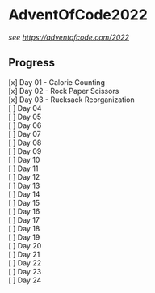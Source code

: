 # AdventOfCode2022

_see https://adventofcode.com/2022_

## Progress

[x] Day 01 - Calorie Counting  
[x] Day 02 - Rock Paper Scissors  
[x] Day 03 - Rucksack Reorganization  
[ ] Day 04  
[ ] Day 05  
[ ] Day 06  
[ ] Day 07  
[ ] Day 08  
[ ] Day 09  
[ ] Day 10  
[ ] Day 11  
[ ] Day 12  
[ ] Day 13  
[ ] Day 14  
[ ] Day 15  
[ ] Day 16  
[ ] Day 17  
[ ] Day 18  
[ ] Day 19  
[ ] Day 20  
[ ] Day 21  
[ ] Day 22  
[ ] Day 23  
[ ] Day 24
